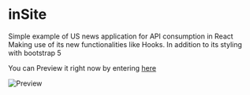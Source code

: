 # inSite
Simple example of US news application for API consumption in React Making use of its new functionalities like Hooks. In addition to its styling with bootstrap 5


You can Preview it right now by entering [here](https://insite.netlify.app/)

![Preview](./preview.png)
